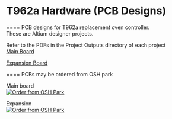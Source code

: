 # T962a Hardware (PCB Designs)
====
PCB designs for T962a replacement oven controller.  
These are Altium designer projects.  

Refer to the PDFs in the Project Outputs directory of each project  
<a href="T962a/Project%20Outputs%20for%20T962a/T962a.PDF">Main Board</img></a>  

<a href="T962a_Panel/Project%20Outputs%20for%20T962a_Panel/T962a_Panel.PDF">Expansion Board</img></a>

====
PCBs may be ordered from OSH park

Main board  
<a href="https://oshpark.com/shared_projects/6fo8yskt"><img src="https://oshpark.com/assets/badge-5b7ec47045b78aef6eb9d83b3bac6b1920de805e9a0c227658eac6e19a045b9c.png" alt="Order from OSH Park"></img></a>

Expansion  
<a href="https://oshpark.com/shared_projects/Ah5CUnAD"><img src="https://oshpark.com/assets/badge-5b7ec47045b78aef6eb9d83b3bac6b1920de805e9a0c227658eac6e19a045b9c.png" alt="Order from OSH Park"></img></a>
